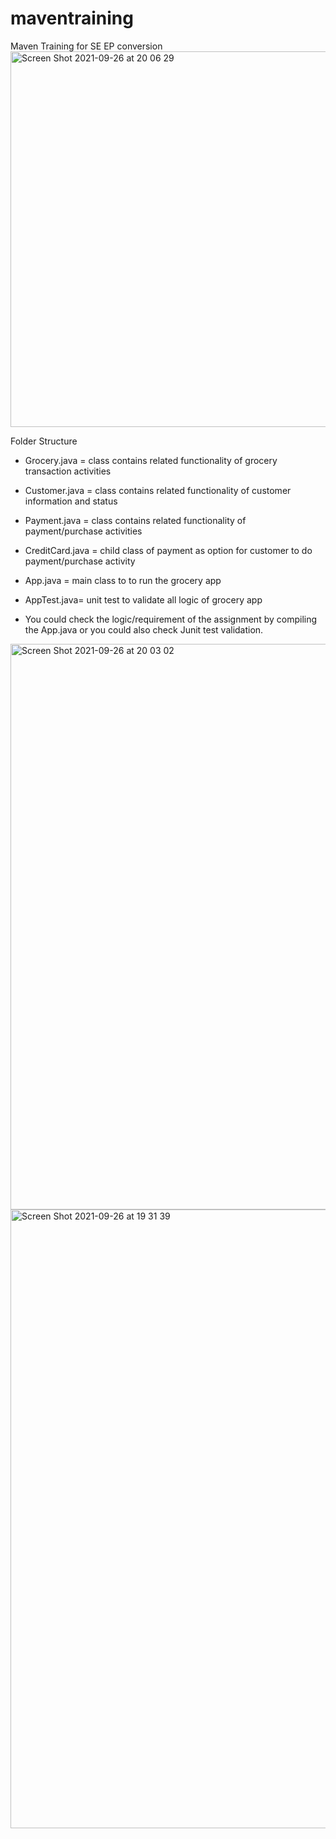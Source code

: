 # maventraining
Maven Training for SE EP conversion
<img width="601" alt="Screen Shot 2021-09-26 at 20 06 29" src="https://user-images.githubusercontent.com/47310644/134809342-02c7f8a0-60da-4b8d-ba84-d34afea15b13.png">


Folder Structure

- Grocery.java = class contains related functionality of grocery transaction activities
- Customer.java = class contains related functionality of customer information and status
- Payment.java = class contains related functionality of payment/purchase activities
- CreditCard.java = child class of payment as option for customer to do payment/purchase activity
- App.java = main class to to run the grocery app
- AppTest.java= unit test to validate all logic of grocery app


- You could check the logic/requirement of the assignment by compiling the App.java or you could also check Junit test validation.
<img width="905" alt="Screen Shot 2021-09-26 at 20 03 02" src="https://user-images.githubusercontent.com/47310644/134809206-76ef95ce-1406-400a-9d3b-0d9dadd2eb51.png">


<img width="990" alt="Screen Shot 2021-09-26 at 19 31 39" src="https://user-images.githubusercontent.com/47310644/134808128-c379ef6b-7760-4c98-94de-ccfc6be50350.png">
